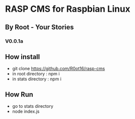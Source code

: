 # RASP CMS for Raspbian Linux
## By Root - Your Stories
### V0.0.1a

## How install
- git clone https://github.com/R0ot16/rasp-cms
- in root directory : npm i
- in stats directory : npm i

## How Run
- go to stats directory
- node index.js
